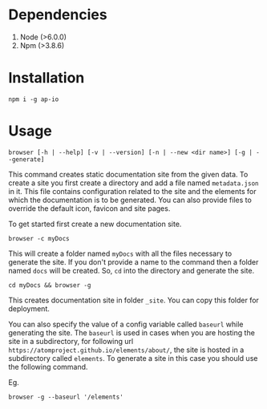 # Dependencies

1. Node (>6.0.0)
2. Npm (>3.8.6)

# Installation

```
npm i -g ap-io
```

# Usage

```
browser [-h | --help] [-v | --version] [-n | --new <dir name>] [-g | --generate]
```

This command creates static documentation site from the given data. To create
a site you first create a directory and add a file named `metadata.json` in it.
This file contains configuration related to the site and the elements for which
the documentation is to be generated. You can also provide files to override the
default icon, favicon and site pages.

To get started first create a new documentation site.

```
browser -c myDocs
```

This will create a folder named `myDocs` with all the files necessary to generate
the site. If you don't provide a name to the command then a folder named `docs`
will be created. So, `cd` into the directory and generate the site.

```
cd myDocs && browser -g
```

This creates documentation site in folder `_site`. You can copy this folder for
deployment.

You can also specify the value of a config variable called `baseurl` while
generating the site. The `baseurl` is used in cases when you are hosting the
site in a subdirectory, for following url `https://atomproject.github.io/elements/about/`,
the site is hosted in a subdirectory called `elements`. To generate a site
in this case you should use the following command.

Eg.

```
browser -g --baseurl '/elements'
```

